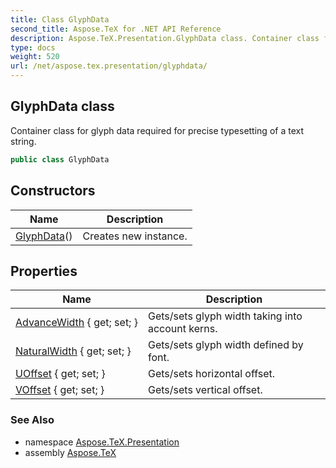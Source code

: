 ```yaml
---
title: Class GlyphData
second_title: Aspose.TeX for .NET API Reference
description: Aspose.TeX.Presentation.GlyphData class. Container class for glyph data required for precise typesetting of a text string
type: docs
weight: 520
url: /net/aspose.tex.presentation/glyphdata/
---
```

## GlyphData class

Container class for glyph data required for precise typesetting of a text string.

```csharp
public class GlyphData
```

## Constructors

| Name | Description |
| --- | --- |
| [GlyphData](glyphdata/)() | Creates new instance. |

## Properties

| Name | Description |
| --- | --- |
| [AdvanceWidth](../../aspose.tex.presentation/glyphdata/advancewidth/) { get; set; } | Gets/sets glyph width taking into account kerns. |
| [NaturalWidth](../../aspose.tex.presentation/glyphdata/naturalwidth/) { get; set; } | Gets/sets glyph width defined by font. |
| [UOffset](../../aspose.tex.presentation/glyphdata/uoffset/) { get; set; } | Gets/sets horizontal offset. |
| [VOffset](../../aspose.tex.presentation/glyphdata/voffset/) { get; set; } | Gets/sets vertical offset. |

### See Also

* namespace [Aspose.TeX.Presentation](../../aspose.tex.presentation/)
* assembly [Aspose.TeX](../../)


